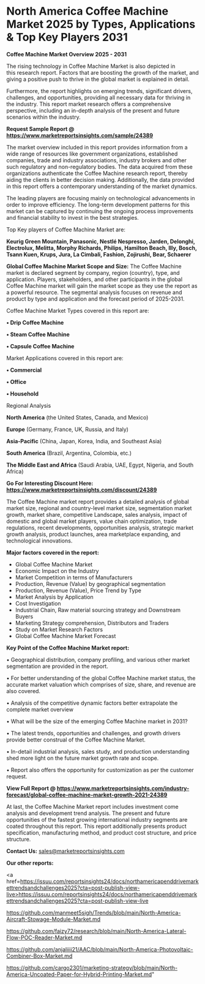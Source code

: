 # North America Coffee Machine Market 2025 by Types, Applications & Top Key Players 2031

<Strong> Coffee Machine Market Overview 2025 - 2031</strong>

The rising technology in Coffee Machine Market is also depicted in this research report. Factors that are boosting the growth of the market, and giving a positive push to thrive in the global market is explained in detail.

Furthermore, the report highlights on emerging trends, significant drivers, challenges, and opportunities, providing all necessary data for thriving in the industry. This report market research offers a comprehensive perspective, including an in-depth analysis of the present and future scenarios within the industry.

<strong>Request Sample Report @ <a href=https://www.marketreportsinsights.com/sample/24389>https://www.marketreportsinsights.com/sample/24389</a></strong>

The market overview included in this report provides information from a wide range of resources like government organizations, established companies, trade and industry associations, industry brokers and other such regulatory and non-regulatory bodies. The data acquired from these organizations authenticate the Coffee Machine research report, thereby aiding the clients in better decision making. Additionally, the data provided in this report offers a contemporary understanding of the market dynamics.

The leading players are focusing mainly on technological advancements in order to improve efficiency. The long-term development patterns for this market can be captured by continuing the ongoing process improvements and financial stability to invest in the best strategies.

Top Key players of Coffee Machine Market are:

<strong>Keurig Green Mountain, Panasonic, Nestlé Nespresso, Jarden, Delonghi, Electrolux, Melitta, Morphy Richards, Philips, Hamilton Beach, Illy, Bosch, Tsann Kuen, Krups, Jura, La Cimbali, Fashion, Zojirushi, Bear, Schaerer</strong>

<strong><b>Global Coffee Machine Market Scope and Size:</b></strong>
The Coffee Machine market is declared segment by company, region (country), type, and application. Players, stakeholders, and other participants in the global Coffee Machine market will gain the market scope as they use the report as a powerful resource. The segmental analysis focuses on revenue and product by type and application and the forecast period of 2025-2031.

Coffee Machine Market Types covered in this report are:

<strong>• Drip Coffee Machine

• Steam Coffee Machine

• Capsule Coffee Machine</strong>

Market Applications covered in this report are:

<strong>• Commercial

• Office

• Household</strong> 

Regional Analysis

<strong>North America</strong> (the United States, Canada, and Mexico)

<strong>Europe</strong> (Germany, France, UK, Russia, and Italy)

<strong>Asia-Pacific</strong> (China, Japan, Korea, India, and Southeast Asia)

<strong>South America</strong> (Brazil, Argentina, Colombia, etc.)

<strong>The Middle East and Africa</strong> (Saudi Arabia, UAE, Egypt, Nigeria, and South Africa)

<strong>Go For Interesting Discount Here: <a href=https://www.marketreportsinsights.com/discount/24389>https://www.marketreportsinsights.com/discount/24389</a></strong>

The Coffee Machine market report provides a detailed analysis of global market size, regional and country-level market size, segmentation market growth, market share, competitive Landscape, sales analysis, impact of domestic and global market players, value chain optimization, trade regulations, recent developments, opportunities analysis, strategic market growth analysis, product launches, area marketplace expanding, and technological innovations.

<strong><b>Major factors covered in the report:</b></strong>
<ul>
  <li>Global Coffee Machine Market </li>
  <li>Economic Impact on the Industry</li>
  <li>Market Competition in terms of Manufacturers</li>
  <li>Production, Revenue (Value) by geographical segmentation</li>
  <li>Production, Revenue (Value), Price Trend by Type</li>
  <li>Market Analysis by Application</li>
  <li>Cost Investigation</li>
  <li>Industrial Chain, Raw material sourcing strategy and Downstream Buyers</li>
  <li>Marketing Strategy comprehension, Distributors and Traders</li>
  <li>Study on Market Research Factors</li>
  <li>Global Coffee Machine Market Forecast</li>
</ul>

<strong><b>Key Point of the Coffee Machine Market report:</b></strong>

• Geographical distribution, company profiling, and various other market segmentation are provided in the report.

• For better understanding of the global Coffee Machine market status, the accurate market valuation which comprises of size, share, and revenue are also covered.

• Analysis of the competitive dynamic factors better extrapolate the complete market overview

• What will be the size of the emerging Coffee Machine market in 2031?

• The latest trends, opportunities and challenges, and growth drivers provide better construal of the Coffee Machine Market.

• In-detail industrial analysis, sales study, and production understanding shed more light on the future market growth rate and scope.

• Report also offers the opportunity for customization as per the customer request.

<strong><b>View Full Report @ <a href=https://www.marketreportsinsights.com/industry-forecast/global-coffee-machine-market-growth-2021-24389>https://www.marketreportsinsights.com/industry-forecast/global-coffee-machine-market-growth-2021-24389</a></b></strong>


At last, the Coffee Machine Market report includes investment come analysis and development trend analysis. The present and future opportunities of the fastest growing international industry segments are coated throughout this report. This report additionally presents product specification, manufacturing method, and product cost structure, and price structure.

<strong>Contact Us:</strong>
sales@marketreportsinsights.com

<strong>Our other reports:</strong>

<a href=https://issuu.com/reportsinsights24/docs/northamericapenddrivemarkettrendsandchallenges2025?cta=post-publish-view-live>https://issuu.com/reportsinsights24/docs/northamericapenddrivemarkettrendsandchallenges2025?cta=post-publish-view-live</a>

<a href=https://github.com/manmeet5sigh/Trends/blob/main/North-America-Aircraft-Stowage-Module-Market.md>https://github.com/manmeet5sigh/Trends/blob/main/North-America-Aircraft-Stowage-Module-Market.md</a>

<a href=https://github.com/faizy72/research/blob/main/North-America-Lateral-Flow-POC-Reader-Market.md>https://github.com/faizy72/research/blob/main/North-America-Lateral-Flow-POC-Reader-Market.md</a>

<a href=https://github.com/anjaliiii21/AAC/blob/main/North-America-Photovoltaic-Combiner-Box-Market.md>https://github.com/anjaliiii21/AAC/blob/main/North-America-Photovoltaic-Combiner-Box-Market.md</a>

<a href=https://github.com/cargo2301/marketing-strategy/blob/main/North-America-Uncoated-Paper-for-Hybrid-Printing-Market.md>https://github.com/cargo2301/marketing-strategy/blob/main/North-America-Uncoated-Paper-for-Hybrid-Printing-Market.md</a>"

